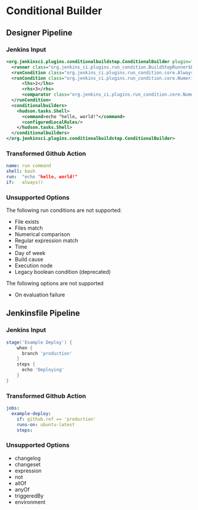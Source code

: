 # Conditional Builder

## Designer Pipeline

### Jenkins Input

```xml
<org.jenkinsci.plugins.conditionalbuildstep.ConditionalBuilder plugin="conditional-buildstep@1.3.6">
  <runner class="org.jenkins_ci.plugins.run_condition.BuildStepRunner$Fail" plugin="run-condition@1.3"/>
  <runCondition class="org.jenkins_ci.plugins.run_condition.core.AlwaysRun" plugin="run-condition@1.3"/>
  <runCondition class="org.jenkins_ci.plugins.run_condition.core.NumericalComparisonCondition" plugin="run-condition@1.3">
      <lhs>2</lhs>
      <rhs>3</rhs>
      <comparator class="org.jenkins_ci.plugins.run_condition.core.NumericalComparisonCondition$LessThan"/>
  </runCondition>
  <conditionalbuilders>
    <hudson.tasks.Shell>
      <command>echo "hello, world!"</command>
      <configuredLocalRules/>
    </hudson.tasks.Shell>
  </conditionalbuilders>
</org.jenkinsci.plugins.conditionalbuildstep.ConditionalBuilder>
```

### Transformed Github Action

```yaml
name: run command
shell: bash
run:  "echo "hello, world!"
if:   always()
```

### Unsupported Options

The following run conditions are not supported:

- File exists
- Files match
- Numerical comparison
- Regular expression match
- Time
- Day of week
- Build cause
- Execution node
- Legacy boolean condition (deprecated)

The following options are not supported

- On evaluation failure

## Jenkinsfile Pipeline

### Jenkins Input

```groovy
stage('Example Deploy') {
    when {
      branch 'production'
    }
    steps {
      echo 'Deploying'
    }
}
```

### Transformed Github Action

```yaml
jobs:
  example-deploy:
    if: github.ref == 'production'
    runs-on: ubuntu-latest
    steps:
```

### Unsupported Options

- changelog
- changeset
- expression
- not
- allOf
- anyOf
- triggeredBy
- environment
